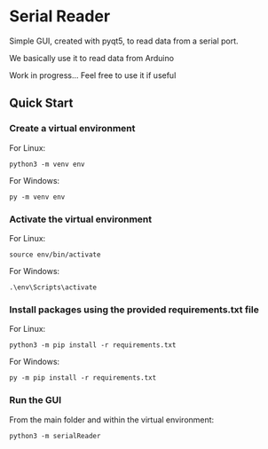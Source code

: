 # Serial Reader

Simple GUI, created with pyqt5, to read data from a serial port.

We basically use it to read data from Arduino

Work in progress... Feel free to use it if useful

## Quick Start

### Create a virtual environment

For Linux:

```
python3 -m venv env
```

For Windows:

```
py -m venv env
```

### Activate the virtual environment

For Linux:

```
source env/bin/activate
```

For Windows:

```
.\env\Scripts\activate
```

### Install packages using the provided requirements.txt file

For Linux:

```
python3 -m pip install -r requirements.txt
```

For Windows:

```
py -m pip install -r requirements.txt
```

### Run the GUI

From the main folder and within the virtual environment:

```
python3 -m serialReader
```